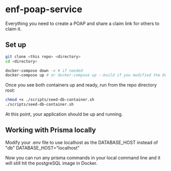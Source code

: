 # enf-poap-service

Everything you need to create a POAP and share a claim link for others to claim it.

## Set up
```sh
git clone <this repo> <directory>
cd <directory>
```

```sh
docker-compose down -v # if needed
docker-compose up # or docker-compose up --build if you modified the Dockerfile
```
Once you see both containers up and ready, run from the repo directory root:
```sh
chmod +x ./scripts/seed-db-container.sh
./scripts/seed-db-container.sh
```

At this point, your application should be up and running.

## Working with Prisma locally
Modify your .env file to use localhost as the DATABASE_HOST instead of "db"
DATABASE_HOST="localhost"

Now you can run any prisma commands in your local command line and it will still hit the postgreSQL image in Docker.